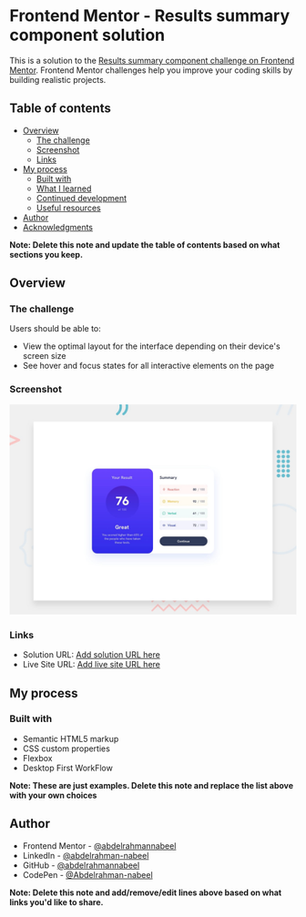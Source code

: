 # Frontend Mentor - Results summary component solution

This is a solution to the [Results summary component challenge on Frontend Mentor](https://www.frontendmentor.io/challenges/results-summary-component-CE_K6s0maV). Frontend Mentor challenges help you improve your coding skills by building realistic projects. 

## Table of contents

- [Overview](#overview)
  - [The challenge](#the-challenge)
  - [Screenshot](#screenshot)
  - [Links](#links)
- [My process](#my-process)
  - [Built with](#built-with)
  - [What I learned](#what-i-learned)
  - [Continued development](#continued-development)
  - [Useful resources](#useful-resources)
- [Author](#author)
- [Acknowledgments](#acknowledgments)

**Note: Delete this note and update the table of contents based on what sections you keep.**

## Overview

### The challenge

Users should be able to:

- View the optimal layout for the interface depending on their device's screen size
- See hover and focus states for all interactive elements on the page

### Screenshot

![Design preview for the Results summary component coding challenge](./design/desktop-preview.jpg)

### Links

- Solution URL: [Add solution URL here](https://your-solution-url.com)
- Live Site URL: [Add live site URL here](https://your-live-site-url.com)

## My process

### Built with

- Semantic HTML5 markup
- CSS custom properties
- Flexbox
- Desktop First WorkFlow

**Note: These are just examples. Delete this note and replace the list above with your own choices**


## Author
- Frontend Mentor - [@abdelrahmannabeel](https://www.frontendmentor.io/profile/abdelrahmannabeel)
- LinkedIn - [@abdelrahman-nabeel](https://www.linkedin.com/in/abdelrahman-nabeel/)
- GitHub - [@abdelrahmannabeel](https://github.com/abdelrahmannabeel)
- CodePen - [@Abdelrahman-nabeel](https://codepen.io/Abdelrahman-nabeel)

**Note: Delete this note and add/remove/edit lines above based on what links you'd like to share.**
